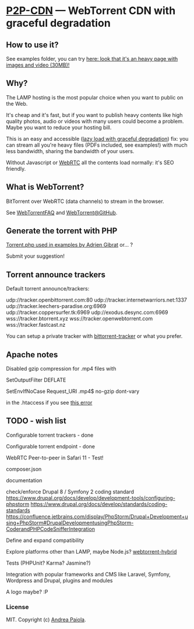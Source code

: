 [P2P-CDN](https://github.com/andreapaiola/P2P-CDN) — WebTorrent CDN with graceful degradation
==================================================

How to use it?
--------------------------------------

See examples folder, you can try [here: look that it's an heavy page with images and video (30MB)!](https://andreapaiola.name/P2P-CDN/examples/)


Why?
--------------------------------------

The LAMP hosting is the most popular choice when you want to public on the Web.

It's cheap and it's fast, but if you want to publish heavy contents like high quality photos, audio or videos with many 
users could become a problem. Maybe you want to reduce your hosting bill.

This is an easy and accessible ([lazy load with graceful degradation](https://andreapaiola.name/2015-01-13-lazy-load/)) fix: 
you can stream all you're heavy files (PDFs included, see examples!) with much less bandwidth, sharing the bandwidth
of your users.

Without Javascript or [WebRTC](http://caniuse.com/#search=webrtc) all the contents load normally: it's SEO friendly.


What is WebTorrent?
--------------------------------------

BitTorrent over WebRTC (data channels) to stream in the browser.

See [WebTorrentFAQ](https://webtorrent.io/faq) and [WebTorrent@GitHub](https://github.com/webtorrent/webtorrent).


Generate the torrent with PHP
--------------------------------------

[Torrent.php used in examples by Adrien Gibrat](https://github.com/adriengibrat/torrent-rw/blob/master/Torrent.php)
 or... ?

Submit your suggestion!


Torrent announce trackers
--------------------------------------

Default torrent announce/trackers:

udp://tracker.openbittorrent.com:80
udp://tracker.internetwarriors.net:1337
udp://tracker.leechers-paradise.org:6969
udp://tracker.coppersurfer.tk:6969
udp://exodus.desync.com:6969
wss://tracker.btorrent.xyz
wss://tracker.openwebtorrent.com
wss://tracker.fastcast.nz

You can setup a private tracker with [bittorrent-tracker](https://github.com/webtorrent/bittorrent-tracker) or
what you prefer.

Apache notes
--------------------------------------

Disabled gzip compression for .mp4 files with

SetOutputFilter DEFLATE

SetEnvIfNoCase Request_URI \.mp4$ no-gzip dont-vary

in the .htaccess if you see [this error](https://github.com/webtorrent/webtorrent/issues/1080)

TODO - wish list
--------------------------------------

Configurable torrent trackers - done

Configurable torrent endpoint - done

WebRTC Peer-to-peer in Safari 11 - Test!

composer.json

documentation

check/enforce Drupal 8 / Symfony 2 coding standard
https://www.drupal.org/docs/develop/development-tools/configuring-phpstorm
https://www.drupal.org/docs/develop/standards/coding-standards
https://confluence.jetbrains.com/display/PhpStorm/Drupal+Development+using+PhpStorm#DrupalDevelopmentusingPhpStorm-CoderandPHPCodeSnifferIntegration

Define and expand compatibility

Explore platforms other than LAMP, maybe Node.js?
[webtorrent-hybrid](https://github.com/webtorrent/webtorrent-hybrid)

Tests (PHPUnit? Karma? Jasmine?)

Integration with popular frameworks and CMS like Laravel, Symfony, Wordpress and Drupal, plugins and modules

A logo maybe? :P


### License

MIT. Copyright (c) [Andrea Paiola](https://andreapaiola.name).